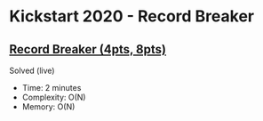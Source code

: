 # Kickstart 2020 - Record Breaker

## [Record Breaker (4pts, 8pts)]()

Solved (live)

* Time: 2 minutes
* Complexity: O(N)
* Memory: O(N)
